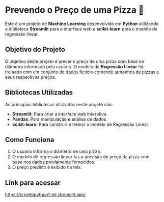# Prevendo o Preço de uma Pizza 🍕

Este é um projeto de **Machine Learning** desenvolvido em **Python** utilizando a biblioteca **Streamlit** para a interface web e **scikit-learn** para o modelo de regressão linear.

## Objetivo do Projeto

O objetivo deste projeto é prever o preço de uma pizza com base no diâmetro informado pelo usuário. O modelo de **Regressão Linear** foi treinado com um conjunto de dados fictício contendo tamanhos de pizzas e seus respectivos preços.

## Bibliotecas Utilizadas

As principais bibliotecas utilizadas neste projeto são:

- **Streamlit**: Para criar a interface web interativa.
- **Pandas**: Para manipulação e análise de dados.
- **scikit-learn**: Para construir e treinar o modelo de Regressão Linear.

## Como Funciona

1. O usuário informa o diâmetro de uma pizza.
2. O modelo de regressão linear faz a previsão do preço da pizza com base nos dados previamente fornecidos.
3. O preço previsto é exibido na tela.

## Link para acessar

https://projetopython1-ml.streamlit.app/
